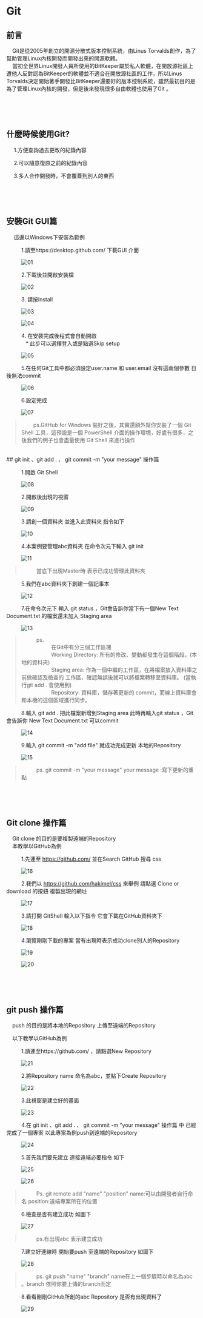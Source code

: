 # Git


## 前言

   &nbsp;&nbsp;&nbsp;&nbsp;Git是從2005年創立的開源分散式版本控制系統，由Linus Torvalds創作，為了幫助管理Linux內核開發而開發出來的開源軟體。<br/>
   &nbsp;&nbsp;&nbsp;&nbsp;當初全世界Linux開發人員所使用的BitKeeper屬於私人軟體，在開放源社區上遭他人反對認為BitKeeper的軟體並不適合在開放源社區的工作，所以Linus Torvalds決定開始著手開發比BitKeeper還要好的版本控制系統，雖然最初目的是為了管理Linux內核的開發，但是後來發現很多自由軟體也使用了Git 。

<br/><br/><br/>
## 什麼時候使用Git?

 &nbsp;&nbsp;&nbsp;&nbsp;&nbsp;1.方便查詢過去更改的紀錄內容

 &nbsp;&nbsp;&nbsp;&nbsp;&nbsp;2.可以隨意復原之前的紀錄內容

 &nbsp;&nbsp;&nbsp;&nbsp;&nbsp;3.多人合作開發時，不會覆蓋到別人的東西

<br/><br/><br/>
## 安裝Git GUI篇

&nbsp;&nbsp;&nbsp;&nbsp;&nbsp;這邊以Windows下安裝為範例

&nbsp;&nbsp;&nbsp;&nbsp;&nbsp;&nbsp;&nbsp;&nbsp;&nbsp;&nbsp;1.請至https://desktop.github.com/ 下載GUI 介面

&nbsp;&nbsp;&nbsp;&nbsp;&nbsp;&nbsp;&nbsp;&nbsp;&nbsp;&nbsp;![01](https://github.com/a65162/Git-Learnig/blob/master/img/01.jpg)

&nbsp;&nbsp;&nbsp;&nbsp;&nbsp;&nbsp;&nbsp;&nbsp;&nbsp;&nbsp;2.下載後並開啟安裝檔

&nbsp;&nbsp;&nbsp;&nbsp;&nbsp;&nbsp;&nbsp;&nbsp;&nbsp;&nbsp;![02](https://github.com/a65162/Git-Learnig/blob/master/img/02.jpg)

&nbsp;&nbsp;&nbsp;&nbsp;&nbsp;&nbsp;&nbsp;&nbsp;&nbsp;&nbsp;3. 請按Install

&nbsp;&nbsp;&nbsp;&nbsp;&nbsp;&nbsp;&nbsp;&nbsp;&nbsp;&nbsp;![03](https://github.com/a65162/Git-Learnig/blob/master/img/03.jpg)

&nbsp;&nbsp;&nbsp;&nbsp;&nbsp;&nbsp;&nbsp;&nbsp;&nbsp;&nbsp;![04](https://github.com/a65162/Git-Learnig/blob/master/img/04.jpg)

&nbsp;&nbsp;&nbsp;&nbsp;&nbsp;&nbsp;&nbsp;&nbsp;&nbsp;&nbsp;4. 在安裝完成後程式會自動開啟<br/>
&nbsp;&nbsp;&nbsp;&nbsp;&nbsp;&nbsp;&nbsp;&nbsp;&nbsp;&nbsp;&nbsp;&nbsp;&nbsp;* 此步可以選擇登入或是點選Skip setup

&nbsp;&nbsp;&nbsp;&nbsp;&nbsp;&nbsp;&nbsp;&nbsp;&nbsp;&nbsp;![05](https://github.com/a65162/Git-Learnig/blob/master/img/05.jpg)

&nbsp;&nbsp;&nbsp;&nbsp;&nbsp;&nbsp;&nbsp;&nbsp;&nbsp;&nbsp;5.在任何Git工具中都必須設定user.name 和 user.email 沒有這兩個參數 日後無法commit

&nbsp;&nbsp;&nbsp;&nbsp;&nbsp;&nbsp;&nbsp;&nbsp;&nbsp;&nbsp;![06](https://github.com/a65162/Git-Learnig/blob/master/img/06.jpg)

&nbsp;&nbsp;&nbsp;&nbsp;&nbsp;&nbsp;&nbsp;&nbsp;&nbsp;&nbsp;6.設定完成

&nbsp;&nbsp;&nbsp;&nbsp;&nbsp;&nbsp;&nbsp;&nbsp;&nbsp;&nbsp;![07](https://github.com/a65162/Git-Learnig/blob/master/img/07.jpg)

> &nbsp;&nbsp;&nbsp;&nbsp;&nbsp;&nbsp;&nbsp;&nbsp;ps.GitHub for Windows 裝好之後，其實還額外幫你安裝了一個 Git Shell 工具，這預設是一個
 PowerShell 介面的操作環境，好處有很多，之後我們的例子也會盡量使用 Git Shell 來進行操作

<br/>
 ## git init 、git add . 、 git commit -m "your message" 操作篇

 &nbsp;&nbsp;&nbsp;&nbsp;&nbsp;&nbsp;&nbsp;&nbsp;&nbsp;&nbsp;1.開啟 Git Shell

&nbsp;&nbsp;&nbsp;&nbsp;&nbsp;&nbsp;&nbsp;&nbsp;&nbsp;&nbsp;![08](https://github.com/a65162/Git-Learnig/blob/master/img/08.jpg)

 &nbsp;&nbsp;&nbsp;&nbsp;&nbsp;&nbsp;&nbsp;&nbsp;&nbsp;&nbsp;2.開啟後出現的視窗

&nbsp;&nbsp;&nbsp;&nbsp;&nbsp;&nbsp;&nbsp;&nbsp;&nbsp;&nbsp;![09](https://github.com/a65162/Git-Learnig/blob/master/img/09.jpg)

 &nbsp;&nbsp;&nbsp;&nbsp;&nbsp;&nbsp;&nbsp;&nbsp;&nbsp;&nbsp;3.請創一個資料夾 並進入此資料夾 指令如下

 &nbsp;&nbsp;&nbsp;&nbsp;&nbsp;&nbsp;&nbsp;&nbsp;&nbsp;&nbsp;![10](https://github.com/a65162/Git-Learnig/blob/master/img/10.jpg)

 &nbsp;&nbsp;&nbsp;&nbsp;&nbsp;&nbsp;&nbsp;&nbsp;&nbsp;&nbsp;4.本案例要管理abc資料夾  在命令次元下輸入 git init

  &nbsp;&nbsp;&nbsp;&nbsp;&nbsp;&nbsp;&nbsp;&nbsp;&nbsp;&nbsp;![11](https://github.com/a65162/Git-Learnig/blob/master/img/11.jpg)
  >&nbsp;&nbsp;&nbsp;&nbsp;&nbsp;&nbsp;&nbsp;&nbsp;&nbsp;&nbsp;當底下出現Master時 表示已成功管理此資料夾

  &nbsp;&nbsp;&nbsp;&nbsp;&nbsp;&nbsp;&nbsp;&nbsp;&nbsp;&nbsp;5.我們在abc資料夾下創建一個記事本

  &nbsp;&nbsp;&nbsp;&nbsp;&nbsp;&nbsp;&nbsp;&nbsp;&nbsp;&nbsp;![12](https://github.com/a65162/Git-Learnig/blob/master/img/12.jpg)

  &nbsp;&nbsp;&nbsp;&nbsp;&nbsp;&nbsp;&nbsp;&nbsp;&nbsp;&nbsp;7.在命令次元下 輸入 git status ，Git會告訴你當下有一個New Text Document.txt 的檔案還未加入
   Staging area

  &nbsp;&nbsp;&nbsp;&nbsp;&nbsp;&nbsp;&nbsp;&nbsp;&nbsp;&nbsp;![13](https://github.com/a65162/Git-Learnig/blob/master/img/13.jpg)  

  >&nbsp;&nbsp;&nbsp;&nbsp;&nbsp;&nbsp;&nbsp;&nbsp;&nbsp;&nbsp;ps.<br/>&nbsp;&nbsp;&nbsp;&nbsp;&nbsp;&nbsp;&nbsp;&nbsp;&nbsp;&nbsp;&nbsp;&nbsp;&nbsp;&nbsp;&nbsp;&nbsp;&nbsp;&nbsp;&nbsp;&nbsp;在Git中有分三個工作區塊<br/>
&nbsp;&nbsp;&nbsp;&nbsp;&nbsp;&nbsp;&nbsp;&nbsp;&nbsp;&nbsp;&nbsp;&nbsp;&nbsp;&nbsp;&nbsp;&nbsp;&nbsp;&nbsp;&nbsp;&nbsp;Working Directory: 所有的修改、變動都發生在這個階段。(本地的資料夾)<br/>
&nbsp;&nbsp;&nbsp;&nbsp;&nbsp;&nbsp;&nbsp;&nbsp;&nbsp;&nbsp;&nbsp;&nbsp;&nbsp;&nbsp;&nbsp;&nbsp;&nbsp;&nbsp;&nbsp;&nbsp;Staging area: 作為一個中繼的工作區，在將檔案放入資料庫之前做確認及檢查的                       工作區，確認無誤後就可以將檔案轉移至資料庫。 (當執行git add . 會使用到)<br/>
&nbsp;&nbsp;&nbsp;&nbsp;&nbsp;&nbsp;&nbsp;&nbsp;&nbsp;&nbsp;&nbsp;&nbsp;&nbsp;&nbsp;&nbsp;&nbsp;&nbsp;&nbsp;&nbsp;&nbsp;Repository: 資料庫，儲存著更新的 commit，而線上資料庫會和本機的這個區域進行同步。

&nbsp;&nbsp;&nbsp;&nbsp;&nbsp;&nbsp;&nbsp;&nbsp;&nbsp;&nbsp;8.輸入 git add . 把此檔案新增到Staging area 此時再輸入git status ，Git 會告訴你 New Text Document.txt 可以commit  

  &nbsp;&nbsp;&nbsp;&nbsp;&nbsp;&nbsp;&nbsp;&nbsp;&nbsp;&nbsp;![14](https://github.com/a65162/Git-Learnig/blob/master/img/14.jpg)

&nbsp;&nbsp;&nbsp;&nbsp;&nbsp;&nbsp;&nbsp;&nbsp;&nbsp;&nbsp;9.輸入 git commit -m "add file"  就成功完成更新 本地的Repository

&nbsp;&nbsp;&nbsp;&nbsp;&nbsp;&nbsp;&nbsp;&nbsp;&nbsp;&nbsp;![15](https://github.com/a65162/Git-Learnig/blob/master/img/15.jpg)

>&nbsp;&nbsp;&nbsp;&nbsp;&nbsp;&nbsp;&nbsp;&nbsp;&nbsp;&nbsp;ps. git commit -m "your message"   your message :寫下更新的重點

<br/><br/><br/>
## Git clone 操作篇

&nbsp;&nbsp;&nbsp;&nbsp;Git clone 的目的是要複製遠端的Repository  
&nbsp;&nbsp;&nbsp;&nbsp;本教學以GitHub為例  

&nbsp;&nbsp;&nbsp;&nbsp;&nbsp;&nbsp;&nbsp;&nbsp;&nbsp;&nbsp;1.先連至 https://github.com/  並在Search GitHub 搜尋 css

&nbsp;&nbsp;&nbsp;&nbsp;&nbsp;&nbsp;&nbsp;&nbsp;&nbsp;&nbsp;![16](https://github.com/a65162/Git-Learnig/blob/master/img/16.jpg)

&nbsp;&nbsp;&nbsp;&nbsp;&nbsp;&nbsp;&nbsp;&nbsp;&nbsp;&nbsp;2.我們以 https://github.com/hakimel/css 來舉例 請點選 Clone or download 的按鈕
複製出現的網址

&nbsp;&nbsp;&nbsp;&nbsp;&nbsp;&nbsp;&nbsp;&nbsp;&nbsp;&nbsp;![17](https://github.com/a65162/Git-Learnig/blob/master/img/17.jpg)

&nbsp;&nbsp;&nbsp;&nbsp;&nbsp;&nbsp;&nbsp;&nbsp;&nbsp;&nbsp;3.請打開 GitShell 輸入以下指令 它會下載在GitHub資料夾下

&nbsp;&nbsp;&nbsp;&nbsp;&nbsp;&nbsp;&nbsp;&nbsp;&nbsp;&nbsp;![18](https://github.com/a65162/Git-Learnig/blob/master/img/18.jpg)

&nbsp;&nbsp;&nbsp;&nbsp;&nbsp;&nbsp;&nbsp;&nbsp;&nbsp;&nbsp;4.瀏覽剛剛下載的專案 當有出現時表示成功clone別人的Repository

&nbsp;&nbsp;&nbsp;&nbsp;&nbsp;&nbsp;&nbsp;&nbsp;&nbsp;&nbsp;![19](https://github.com/a65162/Git-Learnig/blob/master/img/19.jpg)

&nbsp;&nbsp;&nbsp;&nbsp;&nbsp;&nbsp;&nbsp;&nbsp;&nbsp;&nbsp;![20](https://github.com/a65162/Git-Learnig/blob/master/img/20.jpg)

<br/><br/><br/>

## git push 操作篇

&nbsp;&nbsp;&nbsp;&nbsp;push 的目的是將本地的Repository 上傳至遠端的Repository

&nbsp;&nbsp;&nbsp;&nbsp;以下教學以GitHub為例

&nbsp;&nbsp;&nbsp;&nbsp;&nbsp;&nbsp;&nbsp;&nbsp;&nbsp;&nbsp;1.請連至https://github.com/ ，請點選New Repository

&nbsp;&nbsp;&nbsp;&nbsp;&nbsp;&nbsp;&nbsp;&nbsp;&nbsp;&nbsp;![21](https://github.com/a65162/Git-Learnig/blob/master/img/21.jpg)

&nbsp;&nbsp;&nbsp;&nbsp;&nbsp;&nbsp;&nbsp;&nbsp;&nbsp;&nbsp;2.將Repository name 命名為abc，並點下Create Repository

&nbsp;&nbsp;&nbsp;&nbsp;&nbsp;&nbsp;&nbsp;&nbsp;&nbsp;&nbsp;![22](https://github.com/a65162/Git-Learnig/blob/master/img/22.jpg)

&nbsp;&nbsp;&nbsp;&nbsp;&nbsp;&nbsp;&nbsp;&nbsp;&nbsp;&nbsp;3.此視窗是建立好的畫面

&nbsp;&nbsp;&nbsp;&nbsp;&nbsp;&nbsp;&nbsp;&nbsp;&nbsp;&nbsp;![23](https://github.com/a65162/Git-Learnig/blob/master/img/23.jpg)

&nbsp;&nbsp;&nbsp;&nbsp;&nbsp;&nbsp;&nbsp;&nbsp;&nbsp;&nbsp;4.在 git init 、git add . 、 git commit -m "your message" 操作篇 中 已經完成了一個專案 以此專案為例push到遠端的Repository

&nbsp;&nbsp;&nbsp;&nbsp;&nbsp;&nbsp;&nbsp;&nbsp;&nbsp;&nbsp;![24](https://github.com/a65162/Git-Learnig/blob/master/img/24.jpg)

&nbsp;&nbsp;&nbsp;&nbsp;&nbsp;&nbsp;&nbsp;&nbsp;&nbsp;&nbsp;5.首先我們要先建立 連接遠端必要指令 如下

&nbsp;&nbsp;&nbsp;&nbsp;&nbsp;&nbsp;&nbsp;&nbsp;&nbsp;&nbsp;![25](https://github.com/a65162/Git-Learnig/blob/master/img/25.jpg)

&nbsp;&nbsp;&nbsp;&nbsp;&nbsp;&nbsp;&nbsp;&nbsp;&nbsp;&nbsp;![26](https://github.com/a65162/Git-Learnig/blob/master/img/26.jpg)

>&nbsp;&nbsp;&nbsp;&nbsp;&nbsp;&nbsp;&nbsp;&nbsp;&nbsp;&nbsp;Ps. git remote add "name" "position" name:可以由開發者自行命名 position:遠端專案所在的位置

&nbsp;&nbsp;&nbsp;&nbsp;&nbsp;&nbsp;&nbsp;&nbsp;&nbsp;&nbsp;6.檢查是否有建立成功 如圖下

&nbsp;&nbsp;&nbsp;&nbsp;&nbsp;&nbsp;&nbsp;&nbsp;&nbsp;&nbsp;![27](https://github.com/a65162/Git-Learnig/blob/master/img/27.jpg)

>&nbsp;&nbsp;&nbsp;&nbsp;&nbsp;&nbsp;&nbsp;&nbsp;&nbsp;&nbsp;ps.有出現abc 表示建立成功

&nbsp;&nbsp;&nbsp;&nbsp;&nbsp;&nbsp;&nbsp;&nbsp;&nbsp;&nbsp;7.建立好連線時 開始要push 至遠端的Repository 如圖下

&nbsp;&nbsp;&nbsp;&nbsp;&nbsp;&nbsp;&nbsp;&nbsp;&nbsp;&nbsp;![28](https://github.com/a65162/Git-Learnig/blob/master/img/28.jpg)

>&nbsp;&nbsp;&nbsp;&nbsp;&nbsp;&nbsp;&nbsp;&nbsp;&nbsp;&nbsp;ps. git push "name" "branch" name在上一個步驟時以命名為abc 。branch 依照你要上傳的branch而定

&nbsp;&nbsp;&nbsp;&nbsp;&nbsp;&nbsp;&nbsp;&nbsp;&nbsp;&nbsp;8.看看剛剛GitHub所創的abc Repository 是否有出現資料了

&nbsp;&nbsp;&nbsp;&nbsp;&nbsp;&nbsp;&nbsp;&nbsp;&nbsp;&nbsp;![29](https://github.com/a65162/Git-Learnig/blob/master/img/29.jpg)
